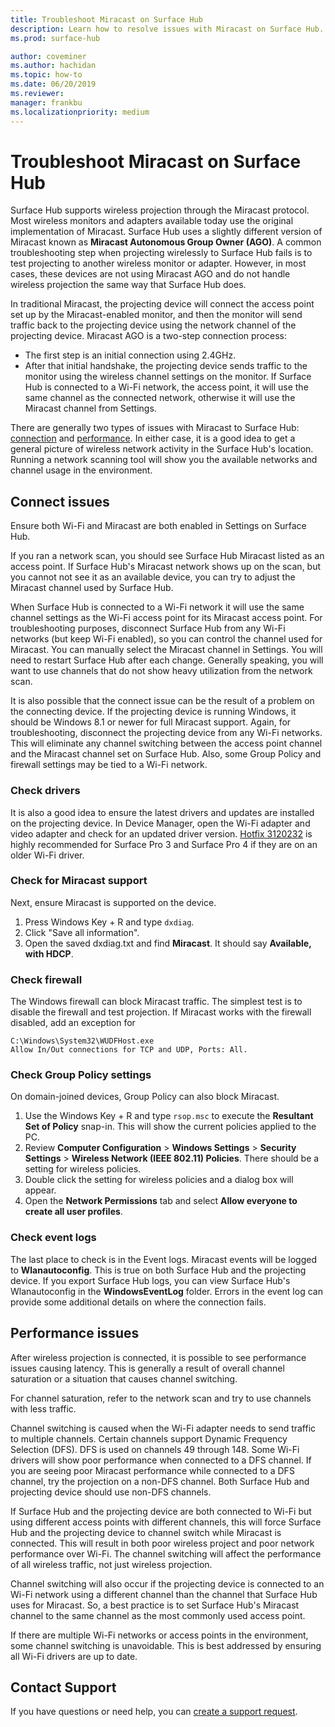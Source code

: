 ```yaml
---
title: Troubleshoot Miracast on Surface Hub
description: Learn how to resolve issues with Miracast on Surface Hub.
ms.prod: surface-hub

author: coveminer
ms.author: hachidan
ms.topic: how-to
ms.date: 06/20/2019
ms.reviewer: 
manager: frankbu
ms.localizationpriority: medium
---
```


# Troubleshoot Miracast on Surface Hub

Surface Hub supports wireless projection through the Miracast protocol. Most wireless monitors and adapters available today use the original implementation of Miracast. Surface Hub uses a slightly different version of Miracast known as **Miracast Autonomous Group Owner (AGO)**. A common troubleshooting step when projecting wirelessly to Surface Hub fails is to test projecting to another wireless monitor or adapter. However, in most cases, these devices are not using Miracast AGO and do not handle wireless projection the same way that Surface Hub does.

In traditional Miracast, the projecting device will connect the access point set up by the Miracast-enabled monitor, and then the monitor will send traffic back to the projecting device using the network channel of the projecting device. Miracast AGO is a two-step connection process:

- The first step is an initial connection using 2.4GHz. 
- After that initial handshake, the projecting device sends traffic to the monitor using the wireless channel settings on the monitor. If Surface Hub is connected to a Wi-Fi network, the access point, it will use the same channel as the connected network, otherwise it will use the Miracast channel from Settings.

There are generally two types of issues with Miracast to Surface Hub: [connection](#connect-issues) and [performance](#performance-issues). In either case, it is a good idea to get a general picture of wireless network activity in the Surface Hub's location. Running a network scanning tool will show you the available networks and channel usage in the environment.

## Connect issues

Ensure both Wi-Fi and Miracast are both enabled in Settings on Surface Hub. 

If you ran a network scan, you should see Surface Hub Miracast listed as an access point. If Surface Hub's Miracast network shows up on the scan, but you cannot not see it as an available device, you can try to adjust the Miracast channel used by Surface Hub. 

When Surface Hub is connected to a Wi-Fi network it will use the same channel settings as the Wi-Fi access point for its Miracast access point. For troubleshooting purposes, disconnect Surface Hub from any Wi-Fi networks (but keep Wi-Fi enabled), so you can control the channel used for Miracast. You can manually select the Miracast channel in Settings. You will need to restart Surface Hub after each change. Generally speaking, you will want to use channels that do not show heavy utilization from the network scan.

It is also possible that the connect issue can be the result of a problem on the connecting device. If the projecting device is running Windows, it should be Windows 8.1 or newer for full Miracast support. Again, for troubleshooting, disconnect the projecting device from any Wi-Fi networks. This will eliminate any channel switching between the access point channel and the Miracast channel set on Surface Hub. Also, some Group Policy and firewall settings may be tied to a Wi-Fi network.

### Check drivers

It is also a good idea to ensure the latest drivers and updates are installed on the projecting device. In Device Manager, open the Wi-Fi adapter and video adapter and check for an updated driver version. [Hotfix 3120232](https://support.microsoft.com/help/3120232/poor-wireless-performance-on-5-ghz-connections-on-surface-pro-3-and-surface-3) is highly recommended for Surface Pro 3 and Surface Pro 4 if they are on an older Wi-Fi driver. 

### Check for Miracast support

Next, ensure Miracast is supported on the device. 

1. Press Windows Key + R and type `dxdiag`. 
2. Click "Save all information". 
3. Open the saved dxdiag.txt and find **Miracast**. It should say **Available, with HDCP**. 
    
### Check firewall
    
The Windows firewall can block Miracast traffic. The simplest test is to disable the firewall and test projection. If Miracast works with the firewall disabled, add an exception for

    C:\Windows\System32\WUDFHost.exe
    Allow In/Out connections for TCP and UDP, Ports: All.

### Check Group Policy settings

On domain-joined devices, Group Policy can also block Miracast. 

1. Use the Windows Key + R and type `rsop.msc` to execute the **Resultant Set of Policy** snap-in. This will show the current policies applied to the PC. 
2. Review **Computer Configuration** > **Windows Settings** > **Security Settings** > **Wireless Network (IEEE 802.11) Policies**. There should be a setting for wireless policies. 
3. Double click the setting for wireless policies and a dialog box will appear. 
4. Open the **Network Permissions** tab and select **Allow everyone to create all user profiles**.

### Check event logs

The last place to check is in the Event logs. Miracast events will be logged to **Wlanautoconfig**. This is true on both Surface Hub and the projecting device. If you export Surface Hub logs, you can view Surface Hub's Wlanautoconfig in the **WindowsEventLog** folder. Errors in the event log can provide some additional details on where the connection fails.

## Performance issues

After wireless projection is connected, it is possible to see performance issues causing latency. This is generally a result of overall channel saturation or a situation that causes channel switching. 

For channel saturation, refer to the network scan and try to use channels with less traffic.

Channel switching is caused when the Wi-Fi adapter needs to send traffic to multiple channels. Certain channels support Dynamic Frequency Selection (DFS). DFS is used on channels 49 through 148. Some Wi-Fi drivers will show poor performance when connected to a DFS channel. If you are seeing poor Miracast performance while connected to a DFS channel, try the projection on a non-DFS channel. Both Surface Hub and projecting device should use non-DFS channels.

If Surface Hub and the projecting device are both connected to Wi-Fi but using different access points with different channels, this will force Surface Hub and the projecting device to channel switch while Miracast is connected. This will result in both poor wireless project and poor network performance over Wi-Fi. The channel switching will affect the performance of all wireless traffic, not just wireless projection. 

Channel switching will also occur if the projecting device is connected to an Wi-Fi network using a different channel than the channel that Surface Hub uses for Miracast. So, a best practice is to set Surface Hub's Miracast channel to the same channel as the most commonly used access point. 

If there are multiple Wi-Fi networks or access points in the environment, some channel switching is unavoidable. This is best addressed by ensuring all Wi-Fi drivers are up to date.

## Contact Support

If you have questions or need help, you can [create a support request](https://support.microsoft.com/supportforbusiness/productselection).
